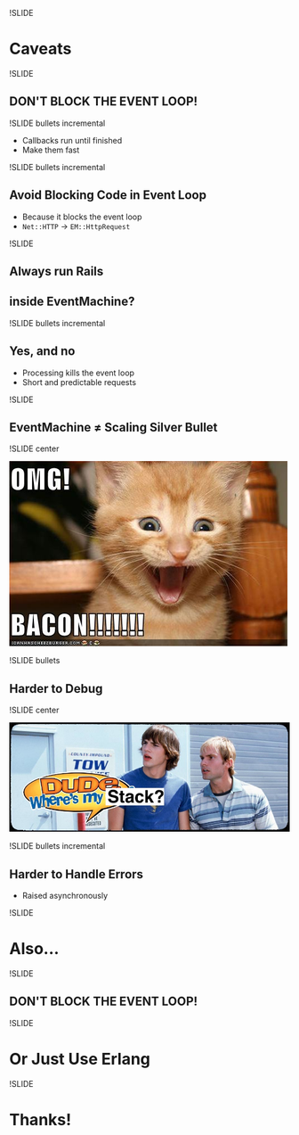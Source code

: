 !SLIDE

# Caveats #

!SLIDE

## DON'T BLOCK THE EVENT LOOP! ##

!SLIDE bullets incremental

* Callbacks run until finished
* Make them fast

!SLIDE bullets incremental

## Avoid Blocking Code in Event Loop ##

* Because it blocks the event loop
* `Net::HTTP` -> `EM::HttpRequest`

!SLIDE

## Always run Rails ##
## inside EventMachine? ##

!SLIDE bullets incremental

## Yes, and no ##

* Processing kills the event loop
* Short and predictable requests

!SLIDE

## EventMachine ≠ Scaling Silver Bullet ##

!SLIDE center

![OMG BACON!!!!](omgbacon.jpg)

!SLIDE bullets

## Harder to Debug ##

!SLIDE center

![Dude, where's my stack?](dude_wheres_my_car.jpg)

!SLIDE bullets incremental

## Harder to Handle Errors ##

* Raised asynchronously

!SLIDE

# Also... #

!SLIDE

## DON'T BLOCK THE EVENT LOOP! ##

!SLIDE

# Or Just Use Erlang #

!SLIDE

# Thanks! #
